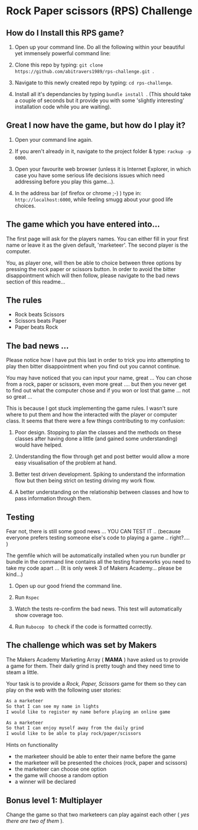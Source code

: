 # Rock Paper scissors (RPS) Challenge



How do I Install this RPS game?
-------


1. Open up your command line. Do all the following within your beautiful yet immensely powerful command line:

2. Clone this repo by typing:  ``git clone https://github.com/abitravers1989/rps-challenge.git ``.

3. Navigate to this newly created repo by typing: ````cd rps-challenge````.

4. Install all it's dependancies by typing ````bundle install ````. (This should take a couple of seconds but it provide you with some 'slightly interesting' installation code while you are waiting).



Great I now have the game, but how do I play it?
-------


1. Open your command line again.

2. If you aren't already in it, navigate to the project folder & type: ````rackup -p 6000````.

3. Open your favourite web browser (unless it is Internet Explorer, in which case you have some serious life decisions issues which need addressing before you play this game...).

4. In the address bar (of firefox or chrome ;-) ) type in: ````http://localhost:6000````, while feeling smugg about your good life choices.



The game which you have entered into...
-------


The first page will ask for the players names. You can either fill in your first name or leave it as the given default, 'marketeer'. The second player is the computer.

You, as player one, will then be able to choice between three options by pressing the rock paper or scissors button. In order to avoid the bitter disappointment which will then follow, please navigate to the bad news section of this readme... 



The rules
-------


- Rock beats Scissors
- Scissors beats Paper
- Paper beats Rock



The bad news ...
-------


Please notice how I have put this last in order to trick you into attempting to play then bitter disappointment when you find out you cannot continue.


You may have noticed that you can input your name, great ... You can chose from a rock, paper or scissors, even more great .... but then you never get to find out what the computer chose and if you won or lost that game ... not so great ...


This is because I got stuck implementing the game rules. I wasn't sure where to put them and how the interacted with the player or computer class. It seems that there were a few things contributing to my confusion:

1. Poor design. Stopping to plan the classes and the methods on these classes after having done a little (and gained some understanding) would have helped.

2. Understanding the flow through get and post better would allow a more easy visualisation of the problem at hand.

3. Better test driven development. Spiking to understand the information flow but then being strict on testing driving my work flow.

4. A better understanding on the relationship between classes and how to pass information through them.  



Testing
-------


Fear not, there is still some good news ... YOU CAN TEST IT .. (because everyone prefers testing someone else's code to playing a game .. right?.... )

The gemfile which will be automatically installed when you run bundler pr bundle in the command line contains all the testing frameworks you need to take my code apart ... (It is only week 3 of Makers Academy... please be kind...)

1. Open up our good friend the command line.

2. Run ````Rspec````

3. Watch the tests re-confirm the bad news. This test will automatically show coverage too.

4. Run `````Rubocop ````` to check if the code is formatted correctly.



The challenge which was set by Makers
----


The Makers Academy Marketing Array ( **MAMA** ) have asked us to provide a game for them. Their daily grind is pretty tough and they need time to steam a little.

Your task is to provide a _Rock, Paper, Scissors_ game for them so they can play on the web with the following user stories:

```sh
As a marketeer
So that I can see my name in lights
I would like to register my name before playing an online game

As a marketeer
So that I can enjoy myself away from the daily grind
I would like to be able to play rock/paper/scissors
```

Hints on functionality

- the marketeer should be able to enter their name before the game
- the marketeer will be presented the choices (rock, paper and scissors)
- the marketeer can choose one option
- the game will choose a random option
- a winner will be declared

## Bonus level 1: Multiplayer

Change the game so that two marketeers can play against each other ( _yes there are two of them_ ).

